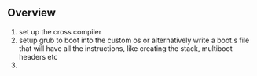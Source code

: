 ## Overview
1. set up the cross compiler
2. setup grub to boot into the custom os or alternatively write a boot.s file that will have all the instructions, like creating the stack, multiboot headers etc
3. 